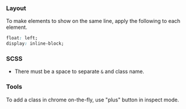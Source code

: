 ### Layout

To make elements to show on the same line, apply the following to each element.

```css
float: left;
display: inline-block;
```

### SCSS

- There must be a space to separate `&` and class name.

### Tools

To add a class in chrome on-the-fly, use "plus" button in inspect mode.
